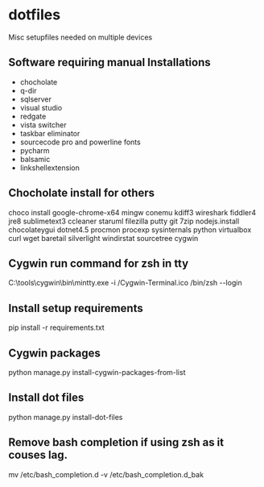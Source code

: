 # dotfiles
Misc setupfiles needed on multiple devices

## Software requiring manual Installations
- chocholate
- q-dir
- sqlserver
- visual studio
- redgate
- vista switcher
- taskbar eliminator
- sourcecode pro and powerline fonts
- pycharm
- balsamic
- linkshellextension

## Chocholate install for others
choco install google-chrome-x64 mingw conemu kdiff3 wireshark fiddler4 jre8 sublimetext3 ccleaner staruml filezilla putty git 7zip nodejs.install chocolateygui dotnet4.5 procmon procexp sysinternals python virtualbox curl wget baretail silverlight windirstat sourcetree cygwin

## Cygwin run command for zsh in tty
C:\tools\cygwin\bin\mintty.exe -i /Cygwin-Terminal.ico /bin/zsh --login

## Install setup requirements
pip install -r requirements.txt

## Cygwin packages
python manage.py install-cygwin-packages-from-list

## Install dot files
python manage.py install-dot-files

## Remove bash completion if using zsh as it couses lag.
mv /etc/bash_completion.d -v /etc/bash_completion.d_bak
